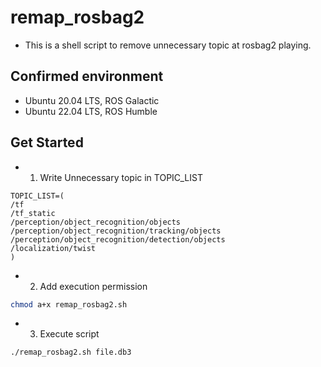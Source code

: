 # remap_rosbag2

- This is a shell script to remove unnecessary topic at rosbag2 playing.

## Confirmed environment

- Ubuntu 20.04 LTS, ROS Galactic
- Ubuntu 22.04 LTS, ROS Humble

## Get Started

- 1. Write Unnecessary topic in TOPIC_LIST

```
TOPIC_LIST=(
/tf
/tf_static
/perception/object_recognition/objects
/perception/object_recognition/tracking/objects
/perception/object_recognition/detection/objects
/localization/twist
)
```

- 2. Add execution permission

```sh
chmod a+x remap_rosbag2.sh
```

- 3. Execute script

```sh
./remap_rosbag2.sh file.db3
```
